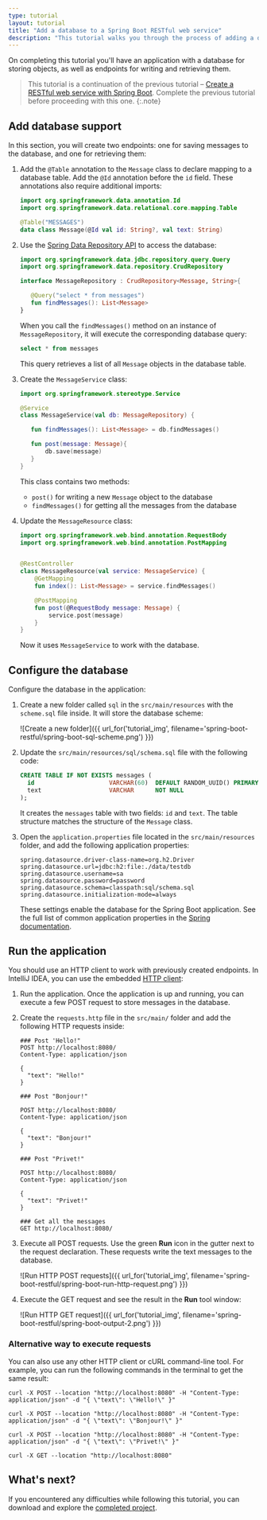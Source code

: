```yaml
---
type: tutorial
layout: tutorial
title: "Add a database to a Spring Boot RESTful web service"
description: "This tutorial walks you through the process of adding a database to a RESTful web service with Spring Boot and shows you how to work with it."
---
```


On completing this tutorial you'll have an application with a database for storing objects, as well as endpoints for writing and retrieving them.

>This tutorial is a continuation of the previous tutorial – [Create a RESTful web service with Spring Boot](spring-boot-restful.html). Complete the previous tutorial before proceeding with this one.
{:.note}

## Add database support

In this section, you will create two endpoints: one for saving messages to the database, and one for retrieving them:  

1. Add the `@Table` annotation to the `Message` class to declare mapping to a database table. Add the `@Id` annotation before the `id` field. 
  These annotations also require additional imports:

   <div class="sample" markdown="1" theme="idea" mode="kotlin" data-highlight-only>
   
   ```kotlin
   import org.springframework.data.annotation.Id
   import org.springframework.data.relational.core.mapping.Table
   
   @Table("MESSAGES")
   data class Message(@Id val id: String?, val text: String)
   ```
   
   </div>

2. Use the [Spring Data Repository API](https://docs.spring.io/spring-data/commons/docs/current/api/org/springframework/data/repository/CrudRepository.html) to access the database:

   <div class="sample" markdown="1" theme="idea" mode="kotlin" data-highlight-only>

    ```kotlin
    import org.springframework.data.jdbc.repository.query.Query
    import org.springframework.data.repository.CrudRepository
    
    interface MessageRepository : CrudRepository<Message, String>{
    
       @Query("select * from messages")
       fun findMessages(): List<Message>
    }
    ```

   </div>

    When you call the `findMessages()` method on an instance of `MessageRepository`, it will execute the corresponding database query:

   <div class="sample" markdown="1" theme="idea" mode="kotlin" data-highlight-only> 
   
   ```sql
   select * from messages
   ```
   
   </div>

   This query retrieves a list of all `Message` objects in the database table.

3. Create the `MessageService` class:

   <div class="sample" markdown="1" theme="idea" mode="kotlin" data-highlight-only>
   
   ```kotlin
   import org.springframework.stereotype.Service
   
   @Service
   class MessageService(val db: MessageRepository) {
   
      fun findMessages(): List<Message> = db.findMessages()
   
      fun post(message: Message){
          db.save(message)
      }
   }
   ```
   
   </div>

   This class contains two methods:
   * `post()` for writing a new `Message` object to the database
   * `findMessages()` for getting all the messages from the database

4. Update the `MessageResource` class:

   <div class="sample" markdown="1" theme="idea" mode="kotlin" data-highlight-only>
   
   ```kotlin
   import org.springframework.web.bind.annotation.RequestBody
   import org.springframework.web.bind.annotation.PostMapping
   
   
   @RestController
   class MessageResource(val service: MessageService) {
       @GetMapping
       fun index(): List<Message> = service.findMessages()
   
       @PostMapping
       fun post(@RequestBody message: Message) {
           service.post(message)
       }
   }
   ```
   
   </div>
   
   Now it uses `MessageService` to work with the database.

## Configure the database

Configure the database in the application:

1. Create a new folder called `sql` in the `src/main/resources` with the `scheme.sql` file inside. It will store the database scheme:

    ![Create a new folder]({{ url_for('tutorial_img', filename='spring-boot-restful/spring-boot-sql-scheme.png') }})

2. Update the `src/main/resources/sql/schema.sql` file with the following code:

   <div class="sample" markdown="1" theme="idea" mode="kotlin" data-highlight-only>
   
   ```sql
   CREATE TABLE IF NOT EXISTS messages (
     id                     VARCHAR(60)  DEFAULT RANDOM_UUID() PRIMARY KEY,
     text                   VARCHAR      NOT NULL
   );
   ```
   
   </div>

   It creates the `messages` table with two fields: `id` and `text`. The table structure matches the structure of the `Message` class.
   
3. Open the `application.properties` file located in the `src/main/resources` folder, and add the following application properties:

   <div class="sample" markdown="1" theme="idea" mode="kotlin" data-highlight-only>

   ```properties
   spring.datasource.driver-class-name=org.h2.Driver
   spring.datasource.url=jdbc:h2:file:./data/testdb
   spring.datasource.username=sa
   spring.datasource.password=password
   spring.datasource.schema=classpath:sql/schema.sql
   spring.datasource.initialization-mode=always
   ```

   </div>

    These settings enable the database for the Spring Boot application.
    See the full list of common application properties in the [Spring documentation](https://docs.spring.io/spring-boot/docs/current/reference/html/appendix-application-properties.html).

## Run the application

You should use an HTTP client to work with previously created endpoints.
In IntelliJ IDEA, you can use the embedded [HTTP client](https://www.jetbrains.com/help/idea/http-client-in-product-code-editor.html): 

1. Run the application. Once the application is up and running, you can execute a few POST request to store messages in the database.

2. Create the `requests.http` file in the `src/main/` folder and add the following HTTP requests inside:

   <div class="sample" markdown="1" theme="idea" mode="kotlin" data-highlight-only>
   
   ```text
   ### Post 'Hello!"
   POST http://localhost:8080/
   Content-Type: application/json
   
   {
     "text": "Hello!"
   }
   
   ### Post "Bonjour!"
   
   POST http://localhost:8080/
   Content-Type: application/json
   
   {
     "text": "Bonjour!"
   }
   
   ### Post "Privet!"
   
   POST http://localhost:8080/
   Content-Type: application/json
   
   {
     "text": "Privet!"
   }
   
   ### Get all the messages
   GET http://localhost:8080/
   ```

   </div>

3. Execute all POST requests. Use the green **Run** icon in the gutter next to the request declaration.
   These requests write the text messages to the database.
    
    ![Run HTTP POST requests]({{ url_for('tutorial_img', filename='spring-boot-restful/spring-boot-run-http-request.png') }})

4. Execute the GET request and see the result in the **Run** tool window:

    ![Run HTTP GET request]({{ url_for('tutorial_img', filename='spring-boot-restful/spring-boot-output-2.png') }})

### Alternative way to execute requests

You can also use any other HTTP client or cURL command-line tool. For example, you can run the following commands in the terminal to get the same result:

<div class="sample" markdown="1" theme="idea" mode="kotlin" data-highlight-only>

```cURL
curl -X POST --location "http://localhost:8080" -H "Content-Type: application/json" -d "{ \"text\": \"Hello!\" }"

curl -X POST --location "http://localhost:8080" -H "Content-Type: application/json" -d "{ \"text\": \"Bonjour!\" }"

curl -X POST --location "http://localhost:8080" -H "Content-Type: application/json" -d "{ \"text\": \"Privet!\" }"

curl -X GET --location "http://localhost:8080"
```

</div>

## What's next?

If you encountered any difficulties while following this tutorial, you can download and explore the [completed project](https://github.com/kotlin-hands-on/spring-time-in-kotlin-episode1).